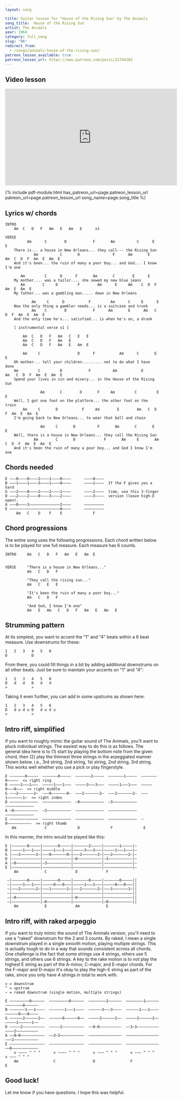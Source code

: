 ```yaml
---
layout: song

title: Guitar lesson for "House of the Rising Sun" by The Animals
song_title:  House of the Rising Sun
artist: The Animals
year: 1964
category: full_song
slug: "96"
redirect_from:
  - /songs/animals-house-of-the-rising-sun/
patreon_lesson_available: true
patreon_lesson_url: https://www.patreon.com/posts/22744103
---
```


## Video lesson

<iframe width="560" height="315" src="https://www.youtube.com/embed/hjNnsAY-ijc?showinfo=0" frameborder="0" allowfullscreen></iframe>


{% include pdf-module.html has_patreon_url=page.patreon_lesson_url patreon_url=page.patreon_lesson_url song_name=page.song_title %}

## Lyrics w/ chords

    INTRO
        Am  C   D   F   Am   E   Am   E      x1

    VERSE
              Am      C        D            F       Am          C      E    E
        There is... a house in New Orleans... they call--- the Rising Sun
                 Am          C       D               F      Am       E        Am  C  D  F  Am  E  Am  E
        And it's been... the ruin of many a poor boy... and God... I know I'm one

           Am         C      D      F       Am       C        E      E
        My mother.... was a tailor.... she sewed my new blue jeans
           Am        C     D         F        Am      E     Am    C  D  F  Am  E  Am  E
        My father... was a gambling man..... down in New Orleans

                Am     C      D           F         Am      C     E      E
        Now the only thing a gambler needs... is a suitcase and trunk
                Am    C        D            F      Am       E      Am   C  D  F  Am  E  Am  E
        And the only time he's... satisfied... is when he's on, a drunk

        [ instrumental verse x1 ]

            Am  C   D   F   Am   C   E   E
            Am  C   D   F   Am   E
            Am  C   D   F   Am   E   Am  E

            Am     C                 D      F           Am      C       E    E
        Oh mother... tell your children......... not to do what I have done
        Am         C         D            F          Am           E      Am   C  D  F  Am  E  Am  E
        Spend your lives in sin and misery... in the House of the Rising Sun

                    Am       C        D       F     Am         C         E    E
        Well, I got one foot on the platform... the other foot on the train
            Am     C       D           F     Am        E        Am   C  D  F  Am  E  Am  E
        I'm going back to New Orleans... to wear that ball and chain

                    Am     C       D          F       Am       C       E     E
        Well, there is a house in New Orleans... they call the Rising Sun
                 Am        C       D             F       Am     E       Am   C  D  F  Am  E  Am  E
        And it's been the ruin of many a poor boy... and God I know I'm one

## Chords needed

    E –––0––––0––––2––––1—–—–0––––      ––––0—–—–
    B –––1––––1––––3––––1—–—–0––––      ––––1—–—–  If the F gives you a hard
    G –––2––––0––––2––––2—–—–1––––      ––––2—–—–  time, use this 3-finger
    D –––2––––2––––0––––3—–—–2––––      ––––3—–—–  version (leave high-E open).
    A –––0––––3–––––––——–––––2––––      ––——–––––
    E ––––––––––––––—–—––––––0––––      —–—––––––
         Am   C    D    F    E              F    

## Chord progressions

The entire song uses the following progressions. Each chord written below is to be played for one full measure. Each measure has 6 counts.

    INTRO     Am   C   D   F   Am   E   Am  E


    VERSE     "There is a house in New Orleans..."
              Am   C   D   F

              "They call the rising sun..."
              Am   C   E   E

              "It's been the ruin of many a poor boy..."
              Am   C   D   F

              "And God, I know I'm one"
              Am   E   Am   C   D   F   Am   E   Am   E

## Strumming pattern

At its simplest, you want to accent the "1" and "4" beats within a 6 beat measure. Use downstrums for these:

    1   2   3   4   5   6
    D           D         

From there, you could fill things in a bit by adding additional downstrums on all other beats. Just be sure to maintain your accents on "1" and "4":

    1   2   3   4   5   6
    D   d   d   D   d   d
    >           >

Taking it even further, you can add in some upstrums as shown here:

    1   2   3   4   5   6
    D   d u d u D   d u d u
    >           >

## Intro riff, simplified

If you want to roughly mimic the guitar sound of The Animals, you'll want to pluck individual strings. The easiest way to do this is as follows. The general idea here is to (1) start by playing the bottom note from the given chord, then (2) play the thinnest three strings in the arpeggiated manner shown below. i.e., 3rd string, 2nd string, 1st string, 2nd string, 3rd string. This works well whether you use a pick or play fingerstyle.

    E –––––––0–––––  –––––––0–––––  –––––––2–––––  –––––––1–––––  –––––––0–––––  <= right ring
    B –––––1–––1–––  –––––1–––1–––  –––––3–––3–––  –––––1–––1–––  –––––0–––0–––  <= right middle
    G –––2–––––––2–  –––0–––––––0–  –––2–––––––2–  –––2–––––––2–  –––1–––––––1–  <= right index
    D –––––––––––––  –––––––––––––  –0–––––––––––  –3–––––––––––  –––––––––––––
    A –0–––––––––––  –3–––––––––––  –––––––––––––  –––––––––––––  –––––––––––––
    E –––––––––––––  –––––––––––––  –––––––––––––  –––––––––––––  –0–––––––––––  <= right thumb
       Am             C              D              F              E           

In this manner, the intro would be played like this:

    E |–––––––0–––––|–––––––0–––––|–––––––2–––––|–––––––1–––––|–
    B |–––––1–––1–––|–––––1–––1–––|–––––3–––3–––|–––––1–––1–––|–
    G |–––2–––––––2–|–––0–––––––0–|–––2–––––––2–|–––2–––––––2–|–
    D |–––––––––––––|–––––––––––––|–0–––––––––––|–3–––––––––––|–
    A |–0–––––––––––|–3–––––––––––|–––––––––––––|–––––––––––––|–
    E |–––––––––––––|–––––––––––––|–––––––––––––|–––––––––––––|–
        Am            C             D             F             

     –|–––––––0–––––|–––––––0–––––|–––––––0–––––|–––––––0–––––||
     –|–––––1–––1–––|–––––0–––0–––|–––––1–––1–––|–––––0–––0–––||
     –|–––2–––––––2–|–––1–––––––1–|–––2–––––––2–|–––1–––––––1–||
     –|–––––––––––––|–––––––––––––|–––––––––––––|–––––––––––––||
     –|–0–––––––––––|–––––––––––––|–0–––––––––––|–––––––––––––||
     –|–––––––––––––|–0–––––––––––|–––––––––––––|–0–––––––––––||
        Am            E             Am            E            

## Intro riff, with raked arpeggio

If you want to truly mimic the sound of The Animals version, you'll need to use a "raked" downstrum for the 2 and 3 counts. By raked, I mean a single downstrum played in a single smooth motion, playing multiple strings. This is actually tough to do in a way that sounds consistent across all chords. One challenge is the fact that some strings use 4 strings, others use 5 strings, and others use 6 strings. A key to the rake motion is to _not_ play the highest E string as part of the A-minor, C-major, and E-major chords. For the F-major and D-major it's okay to play the high-E string as part of the rake, since you only have 4 strings in total to work with.

    v = downstrum
    ^ = upstrum
    ~ = raked downstrum (single motion, multiple strings)

    E –––––––––0––––––  –––––––––0––––––  ––––––––2––––––  ––––––––1––––––  ––––––––0––––––  
    B –––––––1–––1––––  –––––––1–––1––––  ––––––3–––3––––  ––––––1–––1––––  ––––––0–––0––––  
    G ––––––2––––––2––  ––––––0––––––0––  –––––2––––––2––  –––––2––––––2––  –––––1––––––1––  
    D –––––2––––––––––  –––––2––––––––––  ––0–0––––––––––  ––3–3––––––––––  ––––2––––––––––  
    A ––0–0–––––––––––  ––3–3–––––––––––  –––––––––––––––  –––––––––––––––  –––2–––––––––––  
    E ––––––––––––––––  ––––––––––––––––  –––––––––––––––  –––––––––––––––  ––0––––––––––––
        v ~~~~ ^ ^ ^      v ~~~~ ^ ^ ^      v ~~~ ^ ^ ^      v ~~~ ^ ^ ^      v ~~~ ^ ^ ^    
        Am                C                 D                F                E                 


## Good luck!

Let me know if you have questions. I hope this was helpful.

